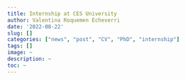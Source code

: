```yaml
---
title: Internship at CES University
author: Valentina Roquemen Echeverri
date: '2022-08-22'
slug: []
categories: ["news", "post", "CV", "PhD", "internship"]
tags: []
image: ~
description: ~
toc: ~
---
```


